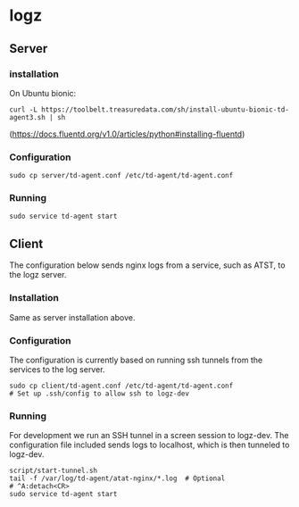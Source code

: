 # logz

## Server

### installation

On Ubuntu bionic:

```
curl -L https://toolbelt.treasuredata.com/sh/install-ubuntu-bionic-td-agent3.sh | sh
```

(<https://docs.fluentd.org/v1.0/articles/python#installing-fluentd>)

### Configuration

```
sudo cp server/td-agent.conf /etc/td-agent/td-agent.conf
```

### Running

```
sudo service td-agent start
```

## Client

The configuration below sends nginx logs from a service, such as
ATST, to the logz server.

### Installation

Same as server installation above.

### Configuration

The configuration is currently based on running
ssh tunnels from the services to the log server.

```
sudo cp client/td-agent.conf /etc/td-agent/td-agent.conf
# Set up .ssh/config to allow ssh to logz-dev
```

### Running

For development we run an SSH tunnel in a screen session
to logz-dev.  The configuration file included sends logs
to localhost, which is then tunneled to logz-dev.

```
script/start-tunnel.sh
tail -f /var/log/td-agent/atat-nginx/*.log  # Optional
# ^A:detach<CR>
sudo service td-agent start
```
